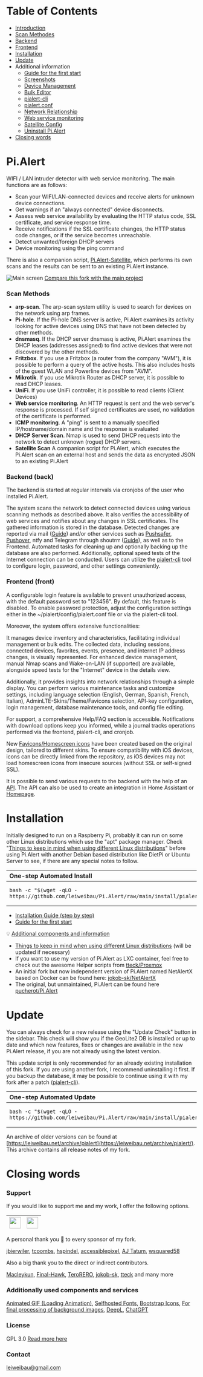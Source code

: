 # Table of Contents

* [Introduction](#pialert)
* [Scan Methodes](#scan-methods)
* [Backend](#backend-back)
* [Frontend](#frontend-front)
* [Installation](#installation)
* [Update](#update)
* Additional information
  * [Guide for the first start](docs/FIRST_START_GUIDE.md)
  * [Screenshots](docs/SCREENSHOTS.md)
  * [Device Management](docs/DEVICE_MANAGEMENT.md)
  * [Bulk Editor](docs/BULKEDITOR.md)
  * [pialert-cli](docs/PIALERTCLI.md)
  * [pialert.conf](docs/PIALERT_CONF.md)
  * [Network Relationship](docs/NETWORK_RELATIONSHIP.md)
  * [Web service monitoring](docs/WEBSERVICES.md)
  * [Satellite Config](docs/SATELLITES.md)
  * [Uninstall Pi.Alert](docs/UNINSTALL.md)
* [Closing words](#closing-words)


# Pi.Alert
<!--- --------------------------------------------------------------------- --->

WIFI / LAN intruder detector with web service monitoring. The main functions are as follows:

- Scan your WIFI/LAN-connected devices and receive alerts for unknown device connections. 
- Get warnings if an "always connected" device disconnects. 
- Assess web service availability by evaluating the HTTP status code, SSL certificate, and service response time. 
- Receive notifications if the SSL certificate changes, the HTTP status code changes, or if the service becomes unreachable. 
- Detect unwanted/foreign DHCP servers 
- Device monitoring using the ping command

There is also a companion script, [Pi.Alert-Satellite](https://github.com/leiweibau/Pi.Alert-Satellite), 
which performs its own scans and the results can be sent to an existing Pi.Alert instance.

![Main screen][main]
[Compare this fork with the main project](docs/VERSIONCOMPARE.md)


### Scan Methods

  - **arp-scan**. The arp-scan system utility is used to search for devices on the network using arp frames.
  - **Pi-hole**. If the Pi-hole DNS server is active, Pi.Alert examines its activity looking for active devices using DNS that have not been detected by other methods.
  - **dnsmasq**. If the DHCP server dnsmasq is active, Pi.Alert examines the DHCP leases (addresses assigned) to find active devices that were not discovered by the other methods.
  - **Fritzbox**. If you use a Fritzbox (a router from the company "AVM"), it is possible to perform a query of the active hosts. This also includes hosts of the guest WLAN and Powerline devices from "AVM".
  - **Mikrotik**. If you use Mikrotik Router as DHCP server, it is possible to read DHCP leases.
  - **UniFi**. If you use UniFi controller, it is possible to read clients (Client Devices)
  - **Web service monitoring**. An HTTP request is sent and the web server's response is processed. If self signed certificates are used, no validation of the certificate is performed.
  - **ICMP monitoring**. A "ping" is sent to a manually specified IP/hostname/domain name and the response is evaluated
  - **DHCP Server Scan**. Nmap is used to send DHCP requests into the network to detect unknown (rogue) DHCP servers.
  - **Satellite Scan** A companion script for Pi.Alert, which executes the Pi.Alert scan on an external host and sends the data as encrypted JSON to an existing Pi.Alert

### Backend (back)

The backend is started at regular intervals via cronjobs of the user who installed Pi.Alert.

The system scans the network to detect connected devices using various scanning methods as described above. 
It also verifies the accessibility of web services and notifies about any changes in SSL certificates. 
The gathered information is stored in the database. Detected changes are reported via mail ([Guide](docs/NOTIFICATION_MAIL.md)) and/or other services 
such as [Pushsafer](https://www.pushsafer.com/), [Pushover](https://pushover.net/), ntfy and Telegram through shoutrrr ([Guide](docs/NOTIFICATION_SHOUTRRR.md)), as well as to the Frontend. Automated 
tasks for cleaning up and optionally backing up the database are also performed. Additionally, optional speed tests of the Internet 
connection can be conducted. Users can utilize the [pialert-cli](docs/PIALERTCLI.md) tool to configure login, password, and other 
settings conveniently.

### Frontend (front)

A configurable login feature is available to prevent unauthorized access, with the default password set to "123456". By default, this feature is disabled. 
To enable password protection, adjust the configuration settings either in the ~/pialert/config/pialert.conf file or via the pialert-cli tool.

Moreover, the system offers extensive functionalities:

It manages device inventory and characteristics, facilitating individual management or bulk edits. The collected data, including sessions, connected devices, 
favorites, events, presence, and internet IP address changes, is visually represented. For enhanced device management, manual Nmap scans and Wake-on-LAN 
(if supported) are available, alongside speed tests for the "Internet" device in the details view.

Additionally, it provides insights into network relationships through a simple display. You can perform various maintenance tasks and customize settings, 
including language selection (English, German, Spanish, French, Italian), AdminLTE-Skins/Theme/Favicons selection, API-key configuration, login management, 
database maintenance tools, and config file editing.

For support, a comprehensive Help/FAQ section is accessible. Notifications with download options keep you informed, while a journal tracks operations 
performed via the frontend, pialert-cli, and cronjob. 

New [Favicons/Homescreen icons](docs/ICONS.md) have been created based on the original design, tailored to different skins. To ensure compatibility with 
iOS devices, icons can be directly linked from the repository, as iOS devices may not load homescreen icons from insecure sources (without SSL or self-signed SSL).

It is possible to send various requests to the backend with the help of an [API](docs/API-USAGE.md). The API can also be used to create an integration in Home Assistant or [Homepage](https://github.com/gethomepage/homepage).


# Installation
<!--- --------------------------------------------------------------------- --->
Initially designed to run on a Raspberry Pi, probably it can run on some other
Linux distributions which use the "apt" package manager. Check "[Things to keep in mind when using different Linux distributions](docs/LINUX-DISTRIBUTIONS.md)" before using Pi.Alert with another Debian based distribution like DietPi or Ubuntu Server to see, if there are any special notes to follow.

<table>
  <thead>
    <tr><th align="left">One-step Automated Install</th></tr>
  </thead>
  <tbody>
  <tr><td>

```
bash -c "$(wget -qLO - https://github.com/leiweibau/Pi.Alert/raw/main/install/pialert_install.sh)"
```
  </td></tr>
  </tbody>
</table>


- [Installation Guide (step by step)](docs/INSTALL.md)
- [Guide for the first start](docs/FIRST_START_GUIDE.md)

:bulb: <ins>Additional components and information</ins>

 - [Things to keep in mind when using different Linux distributions](docs/LINUX-DISTRIBUTIONS.md) (will be updated if necessary)
 - If you want to use my version of Pi.Alert as LXC container, feel free to check out the awesome Helper scripts from [tteck/Proxmox](https://github.com/tteck/Proxmox)
 - An initial fork but now independent version of Pi.Alert named NetAlertX based on Docker can be found here: [jokob-sk/NetAlertX](https://github.com/jokob-sk/NetAlertX)
 - The original, but unmaintained, Pi.Alert can be found here [pucherot/Pi.Alert](https://github.com/pucherot/Pi.Alert/)

# Update
<!--- --------------------------------------------------------------------- --->
You can always check for a new release using the "Update Check" button in the sidebar. This check will show you if the GeoLite2 DB is 
installed or up to date and which new features, fixes or changes are available in the new Pi.Alert release, if you are not already using the latest version.

This update script is only recommended for an already existing installation of this fork. If you are using another fork, 
I recommend uninstalling it first. If you backup the database, it may be possible to continue using it with my fork after a patch ([pialert-cli](docs/PIALERTCLI.md)).

<table>
  <thead>
    <tr><th align="left">One-step Automated Update</th></tr>
  </thead>
  <tbody>
  <tr><td>

```
bash -c "$(wget -qLO - https://github.com/leiweibau/Pi.Alert/raw/main/install/pialert_update.sh)"
```
  </td></tr>
  </tbody>
</table>

An archive of older versions can be found at [https://leiweibau.net/archive/pialert](https://leiweibau.net/archive/pialert/). This archive contains all release notes of my fork.

# Closing words
<!--- --------------------------------------------------------------------- --->

### Support

  If you would like to support me and my work, I offer the following options.

  | [<img src="https://raw.githubusercontent.com/leiweibau/Pi.Alert/assets/githubsponsor.png" height="30px">](https://github.com/sponsors/leiweibau) | [<img src="https://www.buymeacoffee.com/assets/img/custom_images/orange_img.png" height="30px">](https://www.buymeacoffee.com/leiweibau) |
  | ---- | ---- |

  A personal thank you :pray: to every sponsor of my fork.

  [jbierwiler](https://github.com/jbierwiler), [tcoombs](https://github.com/tcoombs), [hspindel](https://github.com/hspindel), [accessiblepixel](https://github.com/accessiblepixel), [AJ Tatum](https://github.com/ajtatum), [wsquared58](https://github.com/ankonaskiff17)

  Also a big thank you to the direct or indirect contributors.

  [Macleykun](https://github.com/Macleykun), [Final-Hawk](https://github.com/Final-Hawk), [TeroRERO](https://github.com/terorero), [jokob-sk](https://github.com/jokob-sk/Pi.Alert), [tteck](https://github.com/tteck/Proxmox) and many more

### Additionally used components and services
[Animated GIF (Loading Animation)](https://commons.wikimedia.org/wiki/File:Loading_Animation.gif), [Selfhosted Fonts](https://github.com/adobe-fonts/source-sans), 
[Bootstrap Icons](https://github.com/twbs/icons), [For final processing of background images](https://www.imgonline.com.ua/eng/make-seamless-texture.php), 
[DeepL](https://www.deepl.com), [ChatGPT](https://chat.openai.com)


### License
  GPL 3.0
  [Read more here](LICENSE.txt)

### Contact

  leiweibau@gmail.com

<!--- --------------------------------------------------------------------- --->
[main]:    https://raw.githubusercontent.com/leiweibau/Pi.Alert/assets/screen_main_da_li.png          "Main screen"

